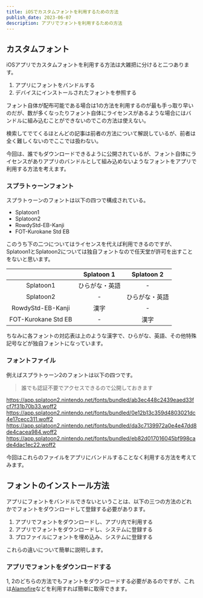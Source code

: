 ```yaml
---
title: iOSでカスタムフォントを利用するための方法 
publish_date: 2023-06-07
description: アプリでフォントを利用するための方法 
---
```


## カスタムフォント

iOSアプリでカスタムフォントを利用する方法は大雑把に分けると二つあります。

1. アプリにフォントをバンドルする
2. デバイスにインストールされたフォントを参照する

フォント自体が配布可能である場合は1の方法を利用するのが最も手っ取り早いのだが、数が多くなったりフォント自体にライセンスがあるような場合にはバンドルに組み込むことができないのでこの方法は使えない。

検索してでてくるほとんどの記事は前者の方法について解説しているが、前者は全く難しくないのでここでは扱わない。

今回は、誰でもダウンロードできるように公開されているが、フォント自体にライセンスがありアプリのバンドルとして組み込めないようなフォントをアプリで利用する方法を考えます。

### スプラトゥーンフォント

スプラトゥーンのフォントは以下の四つで構成されている。

- Splatoon1
- Splatoon2
- RowdyStd-EB-Kanji
- FOT-Kurokane Std EB

このうち下の二つについてはライセンスを代えば利用できるのですが、Splatoon1とSplatoon2については独自フォントなので任天堂が許可を出すことをないと思います。

|                     | Splatoon 1     | Splatoon 2     | 
| :-----------------: | :------------: | :------------: | 
| Splatoon1           | ひらがな・英語 | -              | 
| Splatoon2           | -              | ひらがな・英語 | 
| RowdyStd-EB-Kanji   | 漢字           | -              | 
| FOT-Kurokane Std EB | -              | 漢字           | 

ちなみに各フォントの対応表は上のような漢字で、ひらがな、英語、その他特殊記号などが独自フォントになっています。

### フォントファイル

例えばスプラトゥーン2のフォントは以下の四つです。

> 誰でも認証不要でアクセスできるので公開しておきます

https://app.splatoon2.nintendo.net/fonts/bundled/ab3ec448c2439eaed33fcf7f31b70b33.woff2
https://app.splatoon2.nintendo.net/fonts/bundled/0e12b13c359d4803021dc4e17cecc311.woff2
https://app.splatoon2.nintendo.net/fonts/bundled/da3c7139972a0e4e47dd8de4cacea984.woff2
https://app.splatoon2.nintendo.net/fonts/bundled/eb82d017016045bf998cade4dac1ec22.woff2

今回はこれらのファイルをアプリにバンドルすることなく利用する方法を考えてみます。

## フォントのインストール方法

アプリにフォントをバンドルできないということは、以下の三つの方法のどれかでフォントをダウンロードして登録する必要があります。

1. アプリでフォントをダウンロードし、アプリ内で利用する
2. アプリでフォントをダウンロードし、システムに登録する
3. プロファイルにフォントを埋め込み、システムに登録する

これらの違いについて簡単に説明します。

### アプリでフォントをダウンロードする

1, 2のどちらの方法でもフォントをダウンロードする必要があるのですが、これは[Alamofire](https://github.com/Alamofire/Alamofire)などを利用すれば簡単に取得できます。

